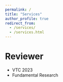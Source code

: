 ```yaml
---
permalink: /
title: "Services"
author_profile: true
redirect_from: 
  - /services/
  - /services.html
---
```


# Reviewer
- VTC 2023
- Fundamental Research
